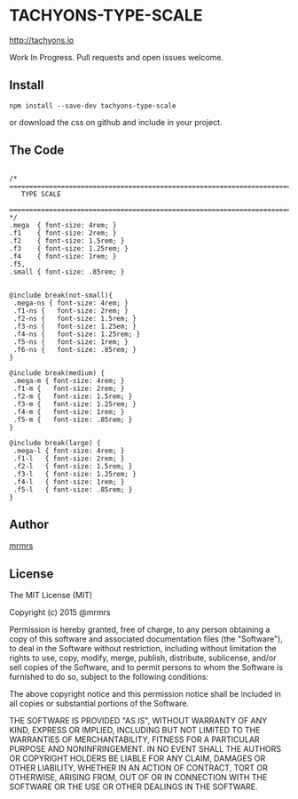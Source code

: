 # TACHYONS-TYPE-SCALE

http://tachyons.io

Work In Progress. Pull requests and open issues welcome.

## Install
```
npm install --save-dev tachyons-type-scale
```
or download the css on github and include in your project.

## The Code
```

/* ==========================================================================
   TYPE SCALE
   ========================================================================== */
.mega  { font-size: 4rem; }
.f1    { font-size: 2rem; }
.f2    { font-size: 1.5rem; }
.f3    { font-size: 1.25rem; }
.f4    { font-size: 1rem; }
.f5,
.small { font-size: .85rem; }


@include break(not-small){
 .mega-ns { font-size: 4rem; }
 .f1-ns {   font-size: 2rem; }
 .f2-ns {   font-size: 1.5rem; }
 .f3-ns {   font-size: 1.25em; }
 .f4-ns {   font-size: 1.25rem; }
 .f5-ns {   font-size: 1rem; }
 .f6-ns {   font-size: .85rem; }
}

@include break(medium) {
 .mega-m { font-size: 4rem; }
 .f1-m {   font-size: 2rem; }
 .f2-m {   font-size: 1.5rem; }
 .f3-m {   font-size: 1.25rem; }
 .f4-m {   font-size: 1rem; }
 .f5-m {   font-size: .85rem; }
}

@include break(large) {
 .mega-l { font-size: 4rem; }
 .f1-l   { font-size: 2rem; }
 .f2-l   { font-size: 1.5rem; }
 .f3-l   { font-size: 1.25rem; }
 .f4-l   { font-size: 1rem; }
 .f5-l   { font-size: .85rem; }
}
```

## Author

[mrmrs](http://mrmrs.io)

## License

The MIT License (MIT)

Copyright (c) 2015 @mrmrs

Permission is hereby granted, free of charge, to any person obtaining a copy
of this software and associated documentation files (the "Software"), to deal
in the Software without restriction, including without limitation the rights
to use, copy, modify, merge, publish, distribute, sublicense, and/or sell
copies of the Software, and to permit persons to whom the Software is
furnished to do so, subject to the following conditions:

The above copyright notice and this permission notice shall be included in
all copies or substantial portions of the Software.

THE SOFTWARE IS PROVIDED "AS IS", WITHOUT WARRANTY OF ANY KIND, EXPRESS OR
IMPLIED, INCLUDING BUT NOT LIMITED TO THE WARRANTIES OF MERCHANTABILITY,
FITNESS FOR A PARTICULAR PURPOSE AND NONINFRINGEMENT. IN NO EVENT SHALL THE
AUTHORS OR COPYRIGHT HOLDERS BE LIABLE FOR ANY CLAIM, DAMAGES OR OTHER
LIABILITY, WHETHER IN AN ACTION OF CONTRACT, TORT OR OTHERWISE, ARISING FROM,
OUT OF OR IN CONNECTION WITH THE SOFTWARE OR THE USE OR OTHER DEALINGS IN
THE SOFTWARE.

